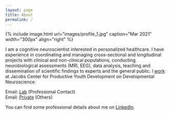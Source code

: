 ```yaml
---
layout: page
title: About
permalink: /
---
```


{% include image.html url="images/profile_1.jpg" caption="Mar 2021" width="300px" align="right" %}

I am a cognitive neuroscientist interested in personalized healthcare. I have experience in coordinating and managing cross-sectional and longitudinal projects with clinical and non-clinical populations, conducting neurobiological assessments (MRI, EEG), data analysis, teaching and dissemination of scientific findings to experts and the general public. I [work] at Jacobs Center for Productive Youth Development on Developmental Neuroscience.

Email: [Lab] (Professional Contact) <br />
Email: [Private] (Others)

You can find some professional details about me on [LinkedIn].

[LinkedIn]: https://www.linkedin.com/in/lynnfehlbaum/
[Lab]: mailto:lynnfehlbaum@uzh.ch
[Private]: mailto:lynnfehlbaum@gmail.com
[work]: https://www.jacobscenter.uzh.ch/en/research/developmental_neuroscience/home.html
